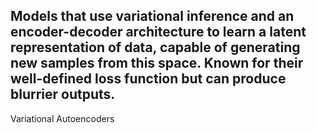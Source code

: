 Models that use variational inference and an encoder-decoder architecture to learn a latent representation of data, capable of generating new samples from this space. Known for their well-defined loss function but can produce blurrier outputs.
---
Variational Autoencoders

